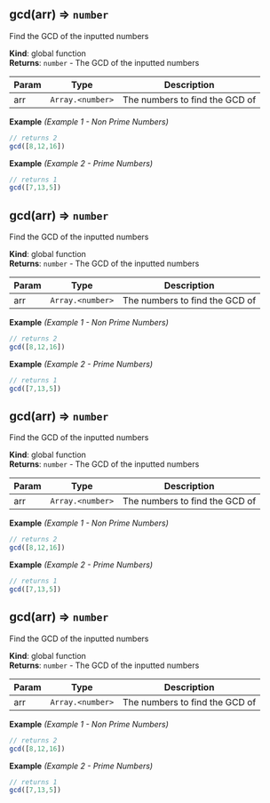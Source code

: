 <a name="gcd"></a>

## gcd(arr) ⇒ <code>number</code>
Find the GCD of the inputted numbers

**Kind**: global function  
**Returns**: <code>number</code> - The GCD of the inputted numbers  

| Param | Type | Description |
| --- | --- | --- |
| arr | <code>Array.&lt;number&gt;</code> | The numbers to find the GCD of |

**Example** *(Example 1 - Non Prime Numbers)*  
```js
// returns 2
gcd([8,12,16])
```
**Example** *(Example 2 - Prime Numbers)*  
```js
// returns 1
gcd([7,13,5])
```
<a name="gcd"></a>

## gcd(arr) ⇒ <code>number</code>
Find the GCD of the inputted numbers

**Kind**: global function  
**Returns**: <code>number</code> - The GCD of the inputted numbers  

| Param | Type | Description |
| --- | --- | --- |
| arr | <code>Array.&lt;number&gt;</code> | The numbers to find the GCD of |

**Example** *(Example 1 - Non Prime Numbers)*  
```js
// returns 2
gcd([8,12,16])
```
**Example** *(Example 2 - Prime Numbers)*  
```js
// returns 1
gcd([7,13,5])
```
<a name="gcd"></a>

## gcd(arr) ⇒ <code>number</code>
Find the GCD of the inputted numbers

**Kind**: global function  
**Returns**: <code>number</code> - The GCD of the inputted numbers  

| Param | Type | Description |
| --- | --- | --- |
| arr | <code>Array.&lt;number&gt;</code> | The numbers to find the GCD of |

**Example** *(Example 1 - Non Prime Numbers)*  
```js
// returns 2
gcd([8,12,16])
```
**Example** *(Example 2 - Prime Numbers)*  
```js
// returns 1
gcd([7,13,5])
```
<a name="gcd"></a>

## gcd(arr) ⇒ <code>number</code>
Find the GCD of the inputted numbers

**Kind**: global function  
**Returns**: <code>number</code> - The GCD of the inputted numbers  

| Param | Type | Description |
| --- | --- | --- |
| arr | <code>Array.&lt;number&gt;</code> | The numbers to find the GCD of |

**Example** *(Example 1 - Non Prime Numbers)*  
```js
// returns 2
gcd([8,12,16])
```
**Example** *(Example 2 - Prime Numbers)*  
```js
// returns 1
gcd([7,13,5])
```
